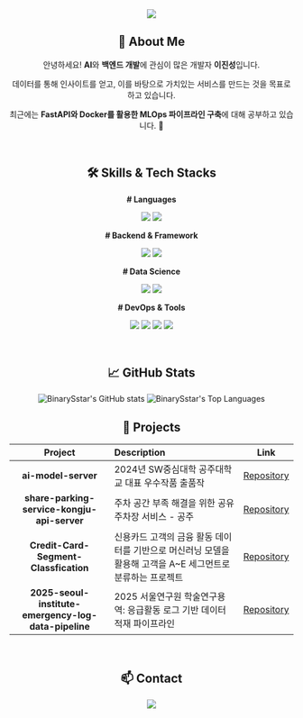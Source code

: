 <div align="center">
  
<img src="https://capsule-render.vercel.app/api?type=transparent&color=&height=100&section=header&text=🌱%20BinarySstar%20Github%20Page&fontSize=30" />
  
## 👋 About Me
<p>안녕하세요! <strong>AI</strong>와 <strong>백엔드 개발</strong>에 관심이 많은 개발자 <strong>이진성</strong>입니다.</p>
<p>데이터를 통해 인사이트를 얻고, 이를 바탕으로 가치있는 서비스를 만드는 것을 목표로 하고 있습니다.</p>
<p>최근에는 <strong>FastAPI와 Docker를 활용한 MLOps 파이프라인 구축</strong>에 대해 공부하고 있습니다. 🚀</p>

<br>

## 🛠️ Skills & Tech Stacks
<p><strong># Languages</strong></p>
<p>
  <img src="https://img.shields.io/badge/Python-3776AB?style=for-the-badge&logo=python&logoColor=white">
  <img src="https://img.shields.io/badge/Java-ED8B00?style=for-the-badge&logo=openjdk&logoColor=white">
</p>
<p><strong># Backend & Framework</strong></p>
<p>
  <img src="https://img.shields.io/badge/FastAPI-009688?style=for-the-badge&logo=fastapi&logoColor=white">
  <img src="https://img.shields.io/badge/MySQL-4479A1?style=for-the-badge&logo=mysql&logoColor=white">
</p>
<p><strong># Data Science</strong></p>
<p>
  <img src="https://img.shields.io/badge/Pandas-150458?style=for-the-badge&logo=pandas&logoColor=white">
  <img src="https://img.shields.io/badge/scikit--learn-F7931E?style=for-the-badge&logo=scikit-learn&logoColor=white">
</p>
<p><strong># DevOps & Tools</strong></p>
<p>
  <img src="https://img.shields.io/badge/Docker-2496ED?style=for-the-badge&logo=docker&logoColor=white">
  <img src="https://img.shields.io/badge/Git-F05032?style=for-the-badge&logo=git&logoColor=white">
  <img src="https://img.shields.io/badge/Visual Studio Code-007ACC?style=for-the-badge&logo=visualstudiocode&logoColor=white">
  <img src="https://img.shields.io/badge/Pytest-0A9B71?style=for-the-badge&logo=pytest&logoColor=white">
</p>

<br>

## 📈 GitHub Stats
<img src="https://github-readme-stats.vercel.app/api?username=BinarySstar&show_icons=true&theme=default" alt="BinarySstar's GitHub stats"/>
<img src="https://github-readme-stats.vercel.app/api/top-langs/?username=BinarySstar&layout=compact&theme=default" alt="BinarySstar's Top Languages"/>
  
<br>
  
## 📂 Projects
| Project | Description | Link |
|:---:|:---|:---:|
| **ai-model-server** | 2024년 SW중심대학 공주대학교 대표 우수작품 출품작 | [Repository](https://github.com/BinarySstar/ai-model-server) |
| **share-parking-service-kongju-api-server** | 주차 공간 부족 해결을 위한 공유 주차장 서비스 - 공주 | [Repository](https://github.com/BinarySstar/share-parking-service-kongju-api-server) |
| **Credit-Card-Segment-Classfication** | 신용카드 고객의 금융 활동 데이터를 기반으로 머신러닝 모델을 활용해 고객을 A~E 세그먼트로 분류하는 프로젝트 | [Repository](https://github.com/BinarySstar/Credit-Card-Segment-Classfication) |
| **2025-seoul-institute-emergency-log-data-pipeline** | 2025 서울연구원 학술연구용역: 응급활동 로그 기반 데이터 적재 파이프라인 | [Repository](https://github.com/BinarySstar/2025-seoul-institute-emergency-log-data-pipeline) |

<br>

## 📫 Contact
<a href="mailto:hdss8234@gmail.com">
<img src="https://img.shields.io/badge/Gmail-D14836?style=for-the-badge&logo=gmail&logoColor=white">
</a>
</div>
